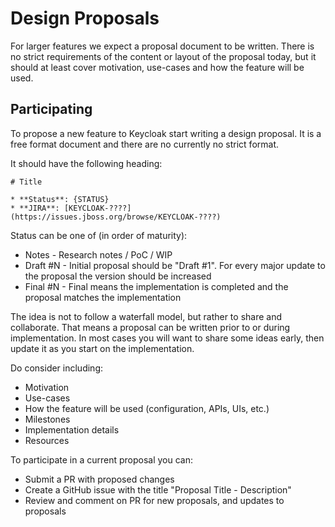 # Design Proposals

For larger features we expect a proposal document to be written. There is no strict requirements of the content or
layout of the proposal today, but it should at least cover motivation, use-cases and how the feature will be used.

## Participating

To propose a new feature to Keycloak start writing a design proposal. It is a free format document and there are no 
currently no strict format. 

It should have the following heading:

    # Title

    * **Status**: {STATUS}
    * **JIRA**: [KEYCLOAK-????](https://issues.jboss.org/browse/KEYCLOAK-????)
    
Status can be one of (in order of maturity):

* Notes - Research notes / PoC / WIP
* Draft #N - Initial proposal should be "Draft #1". For every major update to the proposal the version should be increased 
* Final #N - Final means the implementation is completed and the proposal matches the implementation

The idea is not to follow a waterfall model, but rather to share and collaborate. That means a proposal can be written
prior to or during implementation. In most cases you will want to share some ideas early, then update it as you start
on the implementation.

Do consider including:

* Motivation
* Use-cases
* How the feature will be used (configuration, APIs, UIs, etc.)
* Milestones
* Implementation details
* Resources

To participate in a current proposal you can:

* Submit a PR with proposed changes
* Create a GitHub issue with the title "Proposal Title - Description"
* Review and comment on PR for new proposals, and updates to proposals